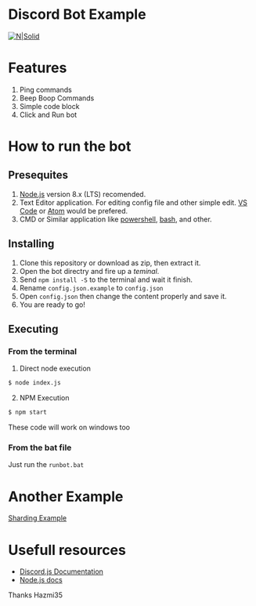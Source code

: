 # Discord Bot Example

[![N|Solid](https://nodei.co/npm/discord.js.png?downloads=true&stars=true)](https://www.npmjs.org/package/discord.js)

# Features

1. Ping commands
2. Beep Boop Commands
3. Simple code block
4. Click and Run bot


# How to run the bot

## Presequites

1. [Node.js](https://nodejs.org/) version 8.x (LTS) recomended.
2. Text Editor application. For editing config file and other simple edit. [VS Code](https://code.visualstudio.com/) or [Atom](https://atom.io) would be prefered.
3. CMD or Similar application like [powershell](https://docs.microsoft.com/en-us/powershell/), [bash](https://www.gnu.org/software/bash), and other.

## Installing

1. Clone this repository or download as zip, then extract it.
2. Open the bot directry and fire up a *teminal*.
3. Send `npm install -S` to the terminal and wait it finish.
4. Rename `config.json.example` to `config.json`
5. Open `config.json` then change the content properly and save it.
6. You are ready to go!

## Executing

### From the terminal

1. Direct node execution
```sh
$ node index.js
```

2. NPM Execution
```sh
$ npm start
```

These code will work on windows too

### From the bat file

Just run the `runbot.bat`

# Another Example
[Sharding Example](https://github.com/Hazmi35/Discord-Bot-Example/tree/shard)

# Usefull resources
- [Discord.js Documentation](https://discord.js.org/#/docs)
- [Node.js docs](https://nodejs.org/en/docs/)

Thanks
Hazmi35
